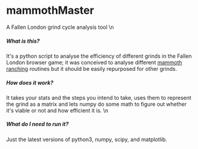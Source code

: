 # mammothMaster
A Fallen London grind cycle analysis tool \n

##### What is this? 
It's a python script to analyse the efficiency of different grinds in the Fallen London browser game; it was conceived to analyse different [mammoth ranching](https://docs.google.com/document/d/1BL0x9e4CwhYtIMuY5uk-iD0LKezy3RCUpse3auAbXKY/edit) routines but it should be easily repurposed for other grinds.

##### How does it work?
It takes your stats and the steps you intend to take, uses them to represent the grind as a matrix and lets numpy do some math to figure out whether it's viable or not and how efficient it is. \n

##### What do I need to run it?
Just the latest versions of python3, numpy, scipy, and matplotlib.

